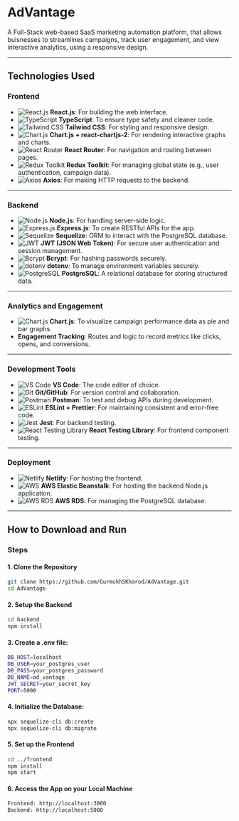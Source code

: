 # AdVantage
A Full-Stack web-based SaaS marketing automation platform, that allows buisnesses to streamlines campaigns, track user engagement, and view interactive analytics, using a responsive design.

---

## **Technologies Used**

### **Frontend**
- ![React.js](https://img.shields.io/badge/React.js-61DAFB?style=for-the-badge&logo=react&logoColor=white) **React.js**: For building the web interface.
- ![TypeScript](https://img.shields.io/badge/TypeScript-007ACC?style=for-the-badge&logo=typescript&logoColor=white) **TypeScript**: To ensure type safety and cleaner code.
- ![Tailwind CSS](https://img.shields.io/badge/Tailwind_CSS-38B2AC?style=for-the-badge&logo=tailwind-css&logoColor=white) **Tailwind CSS**: For styling and responsive design.
- ![Chart.js](https://img.shields.io/badge/Chart.js-FF6384?style=for-the-badge&logo=chartdotjs&logoColor=white) **Chart.js + react-chartjs-2**: For rendering interactive graphs and charts.
- ![React Router](https://img.shields.io/badge/React_Router-CA4245?style=for-the-badge&logo=react-router&logoColor=white) **React Router**: For navigation and routing between pages.
- ![Redux Toolkit](https://img.shields.io/badge/Redux-764ABC?style=for-the-badge&logo=redux&logoColor=white) **Redux Toolkit**: For managing global state (e.g., user authentication, campaign data).
- ![Axios](https://img.shields.io/badge/Axios-5A29E4?style=for-the-badge&logo=axios&logoColor=white) **Axios**: For making HTTP requests to the backend.

---

### **Backend**
- ![Node.js](https://img.shields.io/badge/Node.js-339933?style=for-the-badge&logo=nodedotjs&logoColor=white) **Node.js**: For handling server-side logic.
- ![Express.js](https://img.shields.io/badge/Express.js-000000?style=for-the-badge&logo=express&logoColor=white) **Express.js**: To create RESTful APIs for the app.
- ![Sequelize](https://img.shields.io/badge/Sequelize-52B0E7?style=for-the-badge&logo=sequelize&logoColor=white) **Sequelize**: ORM to interact with the PostgreSQL database.
- ![JWT](https://img.shields.io/badge/JWT-000000?style=for-the-badge&logo=json-web-tokens&logoColor=white) **JWT (JSON Web Token)**: For secure user authentication and session management.
- ![Bcrypt](https://img.shields.io/badge/Bcrypt-8FBC8F?style=for-the-badge) **Bcrypt**: For hashing passwords securely.
- ![dotenv](https://img.shields.io/badge/dotenv-ECD53F?style=for-the-badge&logo=dotenv&logoColor=white) **dotenv**: To manage environment variables securely.
- ![PostgreSQL](https://img.shields.io/badge/PostgreSQL-336791?style=for-the-badge&logo=postgresql&logoColor=white) **PostgreSQL**: A relational database for storing structured data.

---

### **Analytics and Engagement**
- ![Chart.js](https://img.shields.io/badge/Chart.js-FF6384?style=for-the-badge&logo=chartdotjs&logoColor=white) **Chart.js**: To visualize campaign performance data as pie and bar graphs.
- **Engagement Tracking**: Routes and logic to record metrics like clicks, opens, and conversions.

---

### **Development Tools**
- ![VS Code](https://img.shields.io/badge/VS%20Code-007ACC?style=for-the-badge&logo=visual-studio-code&logoColor=white) **VS Code**: The code editor of choice.
- ![Git](https://img.shields.io/badge/Git-F05032?style=for-the-badge&logo=git&logoColor=white) **Git/GitHub**: For version control and collaboration.
- ![Postman](https://img.shields.io/badge/Postman-FF6C37?style=for-the-badge&logo=postman&logoColor=white) **Postman**: To test and debug APIs during development.
- ![ESLint](https://img.shields.io/badge/ESLint-4B32C3?style=for-the-badge&logo=eslint&logoColor=white) **ESLint + Prettier**: For maintaining consistent and error-free code.
- ![Jest](https://img.shields.io/badge/Jest-C21325?style=for-the-badge&logo=jest&logoColor=white) **Jest**: For backend testing.
- ![React Testing Library](https://img.shields.io/badge/React_Testing_Library-E33332?style=for-the-badge&logo=testing-library&logoColor=white) **React Testing Library**: For frontend component testing.

---

### **Deployment**
- ![Netlify](https://img.shields.io/badge/Netlify-00C7B7?style=for-the-badge&logo=netlify&logoColor=white) **Netlify**: For hosting the frontend.
- ![AWS](https://img.shields.io/badge/AWS-232F3E?style=for-the-badge&logo=amazon-aws&logoColor=white) **AWS Elastic Beanstalk**: For hosting the backend Node.js application.
- ![AWS RDS](https://img.shields.io/badge/AWS_RDS-232F3E?style=for-the-badge&logo=amazon-aws&logoColor=white) **AWS RDS**: For managing the PostgreSQL database.

---

## **How to Download and Run**

### **Steps**

#### **1. Clone the Repository**
```bash
git clone https://github.com/GurmukhSKharod/AdVantage.git
cd AdVantage
```

#### **2. Setup the Backend**
```bash
cd backend
npm install
```

#### **3. Create a .env file:**
```bash
DB_HOST=localhost
DB_USER=your_postgres_user
DB_PASS=your_postgres_password
DB_NAME=ad_vantage
JWT_SECRET=your_secret_key
PORT=5000
```

#### **4. Initialize the Database:**
```bash
npx sequelize-cli db:create
npx sequelize-cli db:migrate
```

#### **5.  Set up the Frontend**
```bash
cd ../frontend
npm install
npm start
```

#### **6. Access the App on your Local Machine**
```bash
Frontend: http://localhost:3000
Backend: http://localhost:5000
```


